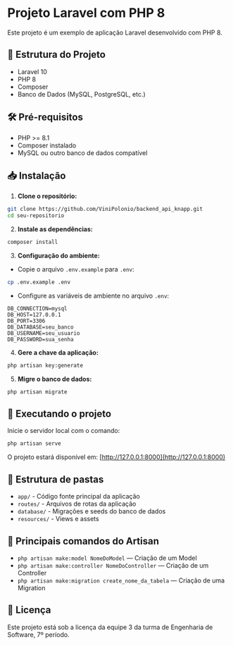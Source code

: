 # Projeto Laravel com PHP 8

Este projeto é um exemplo de aplicação Laravel desenvolvido com PHP 8.

## 📁 Estrutura do Projeto
- Laravel 10
- PHP 8
- Composer
- Banco de Dados (MySQL, PostgreSQL, etc.)

## 🛠️ Pré-requisitos
- PHP >= 8.1
- Composer instalado
- MySQL ou outro banco de dados compatível

## 📥 Instalação

1. **Clone o repositório:**

```bash
git clone https://github.com/ViniPolonio/backend_api_knapp.git
cd seu-repositorio
```

2. **Instale as dependências:**

```bash
composer install
```

3. **Configuração do ambiente:**

- Copie o arquivo `.env.example` para `.env`:

```bash
cp .env.example .env
```

- Configure as variáveis de ambiente no arquivo `.env`:

```env
DB_CONNECTION=mysql
DB_HOST=127.0.0.1
DB_PORT=3306
DB_DATABASE=seu_banco
DB_USERNAME=seu_usuario
DB_PASSWORD=sua_senha
```

4. **Gere a chave da aplicação:**

```bash
php artisan key:generate
```

5. **Migre o banco de dados:**

```bash
php artisan migrate
```

## 🚀 Executando o projeto

Inicie o servidor local com o comando:

```bash
php artisan serve
```

O projeto estará disponível em:
[http://127.0.0.1:8000](http://127.0.0.1:8000)

## 🧩 Estrutura de pastas
- `app/` - Código fonte principal da aplicação
- `routes/` - Arquivos de rotas da aplicação
- `database/` - Migrações e seeds do banco de dados
- `resources/` - Views e assets

## 🔧 Principais comandos do Artisan
- `php artisan make:model NomeDoModel` — Criação de um Model
- `php artisan make:controller NomeDoController` — Criação de um Controller
- `php artisan make:migration create_nome_da_tabela` — Criação de uma Migration

## 📄 Licença
Este projeto está sob a licença da equipe 3 da turma de Engenharia de Software, 7º período.

